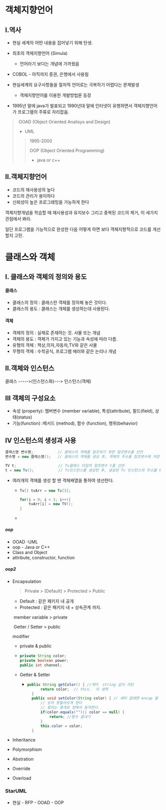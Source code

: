 # 객체지향언어

## I.역사

- 현실 세계의 어떤 내용을 집어넣기 위해 탄생.
- 최초의 객체지향언어 (Simula)
  - 언어라기 보다는 개념에 가까웠음

- COBOL - 아직까지 증권, 은행에서 사용됨
- 현실세계의 요구사항들을 절차적 언어로는 극복하기 어렵다는 문제발생
  - 객체지향언어를 이용한 개발방법론 등장	

-  1995년 말에 java가 발표되고 1990년대 말에 인터넷이 유행하면서 객체지향언어가 프로그램의 주류로 자리잡음.

> ​	OOAD (Object Oriented Analisys and Design) 
>
> - UML
>
> > 1995-2000  
> >
> > OOP (Object Oriented Programming)  
> >
> > - java or c++
> >
> >   



## II.객체지향언어

- 코드의 재사용성의 높다
- 코드의 관리가 용이하다
- 신뢰성이 높은 프로그래밍을 가능하게 한다



객체지향개념을 학습할 때 재사용성과 유지보수 그리고 중복된 코드의 제거, 이 세가지 관점에서 봐라.

일단 프로그램을 기능적으로 완성한 다음 어떻게 하면 보다 객체지향적으로 코드를 개선할지 고민.



# 클래스와 객체

## I. 클래스와 객체의 정의와 용도

#### 클래스

- 클래스의 정의 : 클래스란 객체를 정의해 놓은 것이다.
- 클래스의 용도 : 클래스는 개체를 생성하는데 사용된다.



#### 객체

- 객체의 정의 : 실제로 존재하는 것. 사물 또는 개념
- 객체의 용도 : 객체가 가지고 있는 기능과 속성에 따라 다름.
- 유형의 객체 : 책상,의자,자동차,TV와 같은 사물
- 무형의 객체 : 수학공식, 프로그램 에러와 같은 논리나 개념



## II.객체와 인스턴스



클래스 ----->(인스턴스화)---> 인스턴스(객체)



## III 객체의 구성요소

- 속성 (property): 멤버변수 (member variable), 특성(attribute), 필드(field), 상태(status)
- 기능(function) :메서드 (method), 함수 (function), 행위(behavior)



## IV 인스턴스의 생성과 사용

``` java
클래스명 변수명;			// 클래스의 객체를 참조하기 위한 참조변수를 선언
변수명 = new 클래스명();	// 클래스의 객체를 생성 후, 객체의 주소를 참조변수에 저장

TV t;					// Tv클래스 타입의 참조변수 t를 선언
t = new Tv();			// Tv인스턴스를 생성한 후, 생성된 Tv 인스턴스의 주소를 t에저장
```

- 여러개의 객체를 생성 할 땐 객체배열을 통하여 생선한다.

  - ```java
    Tv[] tvArr = new Tv[3];
    
    for(i = 0; i < 3; i++){
        tvArr[i] = new TV();
    }
    ```

  - 



##### oop



- OOAD -UML
- oop - Java or C++
- Class and Object
- attribute, constructor, function

##### oop2

- Encapsulation

  > Private > (Default) > Protected > Public

  - Default : 같은 패키지 내 공개
  - Protected : 같은 패키지 내 + 상속관계 까지.

  

  ​	member variable  > private

  ​	Getter / Setter  > public

  modifier

  - private  & public  

  - ``` java
    private String color;
    private boolean power;  
    public int channel;
    ```

  - Getter & Setter 

    - ``` java
      public String getColor() { //게터  string 값이 리턴
      		return color;  // this.  이 생략
      	}
      	public void setColor(String color) { // 세터 없애면 encap 을 더 강력하게 함
      		// 숫자 못들어오게 한다 
      		// 컬러는 몇개로 정해서 동작한다.
      		if(color.equals("")|| color == null) {
      			return; //함수 끝내기 
      		}
      		this.color = color;
      	}
      ```

- Inheritance

- Polymorphism

  

- Abstration

- Override

- Overload





### StarUML

- 현실 - RFP - OOAD - OOP



